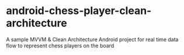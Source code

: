 # android-chess-player-clean-architecture
A sample MVVM &amp; Clean Architecture Android project for real time data flow to represent chess players on the board
